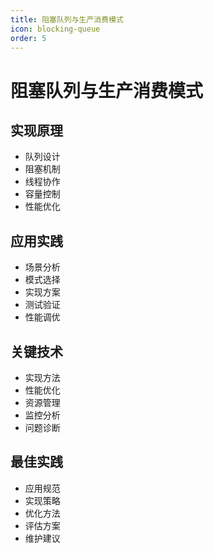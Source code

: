```yaml
---
title: 阻塞队列与生产消费模式
icon: blocking-queue
order: 5
---
```


# 阻塞队列与生产消费模式

## 实现原理
- 队列设计
- 阻塞机制
- 线程协作
- 容量控制
- 性能优化

## 应用实践
- 场景分析
- 模式选择
- 实现方案
- 测试验证
- 性能调优

## 关键技术
- 实现方法
- 性能优化
- 资源管理
- 监控分析
- 问题诊断

## 最佳实践
- 应用规范
- 实现策略
- 优化方法
- 评估方案
- 维护建议
